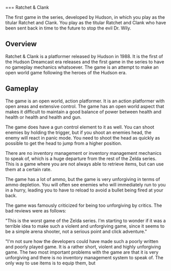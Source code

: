 
===
Ratchet & Clank

The first game in the series, developed by Hudson, in which you play as the titular Ratchet and Clank. You play as the titular Ratchet and Clank who have been sent back in time to the future to stop the evil Dr. Wily.

## Overview

Ratchet & Clank is a platformer released by Hudson in 1988. It is the first of the Hudson Dreamcast era releases and the first game in the series to have no gameplay mechanics whatsoever. The game is an attempt to make an open world game following the heroes of the Hudson era.

## Gameplay

The game is an open world, action platformer. It is an action platformer with open areas and extensive control. The game has an open world aspect that makes it difficult to maintain a good balance of power between health and health or health and health and gun.

The game does have a gun control element to it as well. You can shoot enemies by holding the trigger, but if you shoot an enemies head, the enemy will react in panic mode. You need to shoot the head as quickly as possible to get the head to jump from a higher position.

There are no inventory management or inventory management mechanics to speak of, which is a huge departure from the rest of the Zelda series. This is a game where you are not always able to retrieve items, but can use them at a certain rate.

The game has a lot of ammo, but the game is very unforgiving in terms of ammo depletion. You will often see enemies who will immediately run to you in a hurry, leading you to have to reload to avoid a bullet being fired at your back.

The game was famously criticized for being too unforgiving by critics. The bad reviews were as follows:

"This is the worst game of the Zelda series. I'm starting to wonder if it was a terrible idea to make such a violent and unforgiving game, since it seems to be a simple arena shooter, not a serious point and click adventure."

"I'm not sure how the developers could have made such a poorly written and poorly played game. It is a rather short, violent and highly unforgiving game. The two most important problems with the game are that it is very unforgiving and there is no inventory management system to speak of. The only way to use items is to equip them, but
